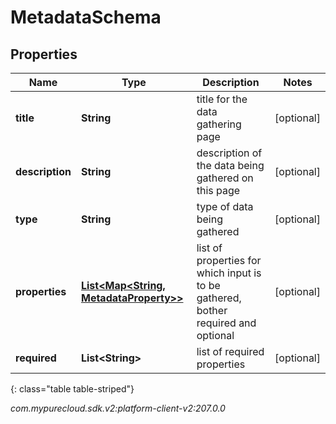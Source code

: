 # MetadataSchema


## Properties

| Name | Type | Description | Notes |
| ------------ | ------------- | ------------- | ------------- |
| **title** | **String** | title for the data gathering page |  [optional] |
| **description** | **String** | description of the data being gathered on this page |  [optional] |
| **type** | **String** | type of data being gathered |  [optional] |
| **properties** | [**List&lt;Map&lt;String, MetadataProperty&gt;&gt;**](Map) | list of properties for which input is to be gathered, bother required and optional |  [optional] |
| **required** | **List&lt;String&gt;** | list of required properties |  [optional] |
{: class="table table-striped"}




_com.mypurecloud.sdk.v2:platform-client-v2:207.0.0_
